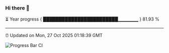 ### Hi there 👋

⏳ Year progress { ████████████████████████▁▁▁▁▁▁ } 81.93 %

---

⏰ Updated on Mon, 27 Oct 2025 01:18:39 GMT

![Progress Bar CI](https://github.com/liununu/liununu/workflows/Progress%20Bar%20CI/badge.svg)
